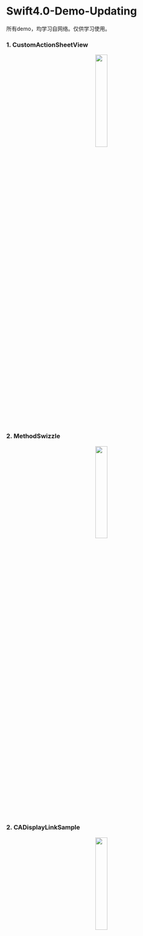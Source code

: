 # Swift4.0-Demo-Updating

所有demo，均学习自网络。仅供学习使用。

### 1. CustomActionSheetView
<center>
<img src="https://thumbs.gfycat.com/FinishedOnlyGrebe-size_restricted.gif" width="25%" height="25%" />
</center>

### 2. MethodSwizzle
<center>
<img src="https://github.com/lxbboy326/Swift4.0-Demo-Updating/blob/master/MethodSwizzle/MethodSwizzle/MethodSwizzle.gif" width="25%" height="25%" />
</center>

### 2. CADisplayLinkSample
<center>
<img src="https://github.com/lxbboy326/Swift4.0-Demo-Updating/blob/master/CADisplayLinkSample/CADisplayLinkSample/CADisplayLinkSample.gif" width="25%" height="25%" />
</center>

